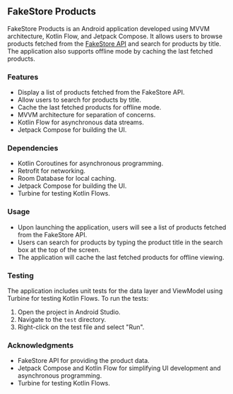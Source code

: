 ## FakeStore Products

FakeStore Products is an Android application developed using MVVM architecture, Kotlin Flow, and Jetpack Compose. It allows users to browse products fetched from the [FakeStore API](https://fakestoreapi.com/products) and search for products by title. The application also supports offline mode by caching the last fetched products.

### Features

- Display a list of products fetched from the FakeStore API.
- Allow users to search for products by title.
- Cache the last fetched products for offline mode.
- MVVM architecture for separation of concerns.
- Kotlin Flow for asynchronous data streams.
- Jetpack Compose for building the UI.


### Dependencies

- Kotlin Coroutines for asynchronous programming.
- Retrofit for networking.
- Room Database for local caching.
- Jetpack Compose for building the UI.
- Turbine for testing Kotlin Flows.

### Usage

- Upon launching the application, users will see a list of products fetched from the FakeStore API.
- Users can search for products by typing the product title in the search box at the top of the screen.
- The application will cache the last fetched products for offline viewing. 

### Testing

The application includes unit tests for the data layer and ViewModel using Turbine for testing Kotlin Flows. To run the tests:

1. Open the project in Android Studio.
2. Navigate to the `test` directory.
3. Right-click on the test file and select "Run".

### Acknowledgments

- FakeStore API for providing the product data.
- Jetpack Compose and Kotlin Flow for simplifying UI development and asynchronous programming.
- Turbine for testing Kotlin Flows.
